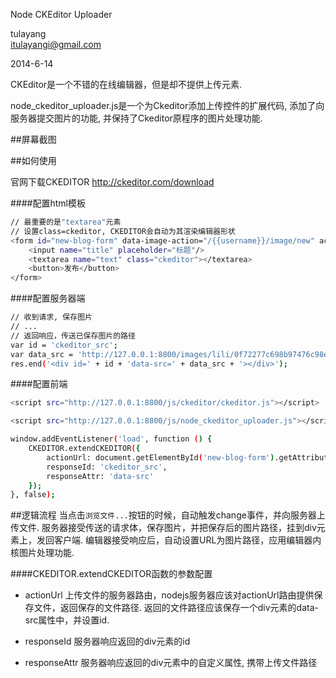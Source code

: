 Node CKEditor Uploader

tulayang  
itulayangi@gmail.com

2014-6-14

CKEditor是一个不错的在线编辑器，但是却不提供上传元素. 

node_ckeditor_uploader.js是一个为Ckeditor添加上传控件的扩展代码, 添加了向服务器提交图片的功能, 并保持了Ckeditor原程序的图片处理功能.

##屏幕截图




##如何使用

官网下载CKEDITOR http://ckeditor.com/download

####配置html模板
```sh
// 最重要的是"textarea"元素
// 设置class=ckeditor, CKEDITOR会自动为其渲染编辑器形状
<form id="new-blog-form" data-image-action="/{{username}}/image/new" action="/{{username}}/blog/new" method="post">
    <input name="title" placeholder="标题"/>
    <textarea name="text" class="ckeditor"></textarea>
    <button>发布</button>
</form>
```

####配置服务器端
```sh
// 收到请求, 保存图片
// ...
// 返回响应，传送已保存图片的路径
var id = 'ckeditor_src';
var data_src = 'http://127.0.0.1:8800/images/lili/0f72277c698b97476c98e15f8c4665bd.jpg'
res.end('<div id=' + id + 'data-src=' + data_src + '></div>');
```

####配置前端

```sh
<script src="http://127.0.0.1:8800/js/ckeditor/ckeditor.js"></script>
```
```sh
<script src="http://127.0.0.1:8800/js/node_ckeditor_uploader.js"></script>
```
```sh
window.addEventListener('load', function () {
    CKEDITOR.extendCKEDITOR({
        actionUrl: document.getElementById('new-blog-form').getAttribute('data-image-action'),
        responseId: 'ckeditor_src',
        responseAttr: 'data-src'
    });
}, false);
```
##逻辑流程
当点击`浏览文件...`按钮的时候，自动触发change事件，并向服务器上传文件. 
服务器接受传送的请求体，保存图片，并把保存后的图片路径，挂到div元素上，发回客户端.
编辑器接受响应后，自动设置URL为图片路径，应用编辑器内核图片处理功能.

####CKEDITOR.extendCKEDITOR函数的参数配置
* actionUrl 上传文件的服务器路由，nodejs服务器应该对actionUrl路由提供保存文件，返回保存的文件路径.
返回的文件路径应该保存一个div元素的data-src属性中，并设置id.

* responseId 服务器响应返回的div元素的id

* responseAttr 服务器响应返回的div元素中的自定义属性, 携带上传文件路径
